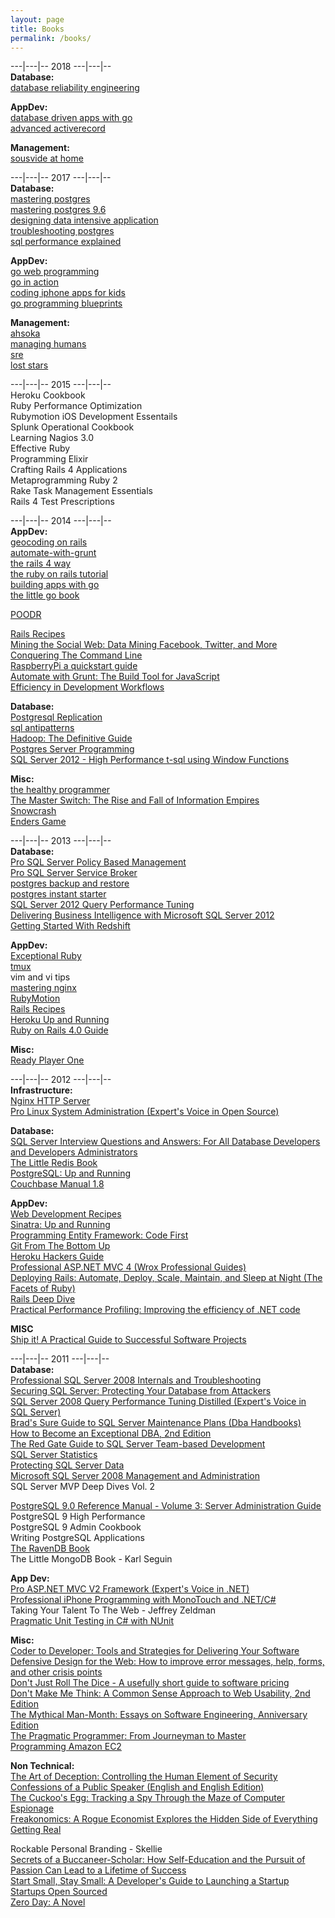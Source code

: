 ```yaml
---
layout: page
title: Books
permalink: /books/
---
```


---|---|-- 2018 ---|---|--  
**Database:**  
[database reliability engineering](https://shop.oreilly.com/product/0636920039761.do)  

**AppDev:**  
[database driven apps with go](https://www.vividcortex.com/resources/the-ultimate-guide-to-building-database-driven-apps-with-go)  
[advanced activerecord](https://advancedactiverecord.com/)

**Management:**  
[sousvide at home](https://www.amazon.com/Sous-Vide-Home-Technique-Perfectly/dp/0399578064)

---|---|-- 2017 ---|---|--  
**Database:**  
[mastering postgres](https://masteringpostgresql.com/)  
[mastering postgres 9.6](https://www.packtpub.com/big-data-and-business-intelligence/mastering-postgresql-96)  
[designing data intensive application](https://www.amazon.com/Designing-Data-Intensive-Applications-Reliable-Maintainable/dp/1449373321)  
[troubleshooting postgres](https://www.packtpub.com/big-data-and-business-intelligence/troubleshooting-postgresql)  
[sql performance explained](http://sql-performance-explained.com/)  

**AppDev:**  
[go web programming](https://www.amazon.com/Web-Programming-Sau-Sheong-Chang/dp/1617292567)  
[go in action](https://www.amazon.com/Go-Action-William-Kennedy/dp/1617291781)  
[coding iphone apps for kids](https://www.nostarch.com/iphoneappsforkids)  
[go programming blueprints](https://www.packtpub.com/application-development/go-programming-blueprints)  
  

**Management:**  
[ahsoka](https://smile.amazon.com/Star-Wars-Ahsoka-K-Johnston/dp/1484782313)  
[managing humans](https://www.amazon.com/Managing-Humans-Humorous-Software-Engineering/dp/1484221575/)  
[sre](https://www.amazon.com/Site-Reliability-Engineering-Production-Systems/dp/149192912X/)  
[lost stars](https://www.goodreads.com/book/show/25067046-lost-stars)
  

\---|\---|-- 2015 \---|\---|--  
Heroku Cookbook  
Ruby Performance Optimization  
Rubymotion iOS Development Essentails  
Splunk Operational Cookbook  
Learning Nagios 3.0  
Effective Ruby  
Programming Elixir  
Crafting Rails 4 Applications  
Metaprogramming Ruby 2  
Rake Task Management Essentials  
Rails 4 Test Prescriptions  


\---|\---|-- 2014 \---|\---|--  
**AppDev:**  
[geocoding on rails](https://gumroad.com/l/geocoding-on-rails)  
[automate-with-grunt](https://pragprog.com/book/bhgrunt/automate-with-grunt)  
[the rails 4 way](https://leanpub.com/tr4w)  
[the ruby on rails tutorial](https://www.railstutorial.org/)  
[building apps with go](https://codegangsta.gitbooks.io/building-web-apps-with-go/)  
[the little go book](https://openmymind.net/The-Little-Go-Book/)  
  
[POODR](https://www.amazon.com/Practical-Object-Oriented-Design-Ruby-Addison-Wesley/dp/0321721330)  

[Rails Recipes](https://pragprog.com/book/rr2/rails-recipes)  
<a href="https://www.amazon.com/gp/product/1449367615/ref=as_li_ss_tl?ie=UTF8&camp=1789&creative=390957&creativeASIN=1449367615&linkCode=as2&tag=data03c5-20">Mining the Social Web: Data Mining Facebook, Twitter, and More</a><img src="https://ir-na.amazon-adsystem.com/e/ir?t=data03c5-20&l=as2&o=1&a=1449367615" width="1" height="1" border="0" alt="" style="border:none !important; margin:0px !important;" />  
<a href="https://conqueringthecommandline.com/">Conquering The Command Line</a>  
<a href="https://pragprog.com/book/msraspi2/raspberry-pi-a-quick-start-guide">RaspberryPi a quickstart guide</a>  
<a href="https://pragprog.com/book/bhgrunt/automate-with-grunt">Automate with Grunt: The Build Tool for JavaScript</a>  
<a href="https://ebooks.codeship.io/efficiency-in-development-workflows-by-codeship">Efficiency in Development Workflows</a>  

**Database:**  
[Postgresql Replication](https://www.packtpub.com/big-data-and-business-intelligence/postgresql-replication)  
[sql antipatterns](https://pragprog.com/book/bksqla/sql-antipatterns)  
<a href="https://www.amazon.com/gp/product/B00BQ1Y9FY/ref=as_li_ss_tl?ie=UTF8&camp=1789&creative=390957&creativeASIN=B00BQ1Y9FY&linkCode=as2&tag=data03c5-20">Hadoop: The Definitive Guide</a><img src="https://ir-na.amazon-adsystem.com/e/ir?t=data03c5-20&l=as2&o=1&a=B00BQ1Y9FY" width="1" height="1" border="0" alt="" style="border:none !important; margin:0px !important;" />  
<a href="https://www.packtpub.com/postgresql-server-programming/book">Postgres Server Programming</a>  
<a href="https://www.amazon.com/Microsoft-High-Performance-Functions-Developer-Reference/dp/0735658366/ref=sr_1_sc_1?s=books&ie=UTF8&qid=1404531395&sr=1-1-spell&keywords=microsoft+sqlserver+2012+high+performance+t-sql">SQL Server 2012 - High Performance t-sql using Window Functions</a>  

**Misc:**  
[the healthy programmer](https://pragprog.com/book/jkthp/the-healthy-programmer)  
<a href="https://www.amazon.com/gp/product/0307390993/ref=as_li_ss_tl?ie=UTF8&camp=1789&creative=390957&creativeASIN=0307390993&linkCode=as2&tag=data03c5-20">The Master Switch: The Rise and Fall of Information Empires</a><img src="https://ir-na.amazon-adsystem.com/e/ir?t=data03c5-20&l=as2&o=1&a=0307390993" width="1" height="1" border="0" alt="" style="border:none !important; margin:0px !important;" />  
<a href="https://www.amazon.com/Snow-Crash-Bantam-Spectra-Book/dp/0553380958#">Snowcrash</a>  
<a href="https://www.amazon.com/Enders-Ender-Quintet-Orson-Scott/dp/0812550706/ref=sr_1_1?s=books&ie=UTF8&qid=1404674219&sr=1-1&keywords=enders+game">Enders Game</a>  

\---|\---|-- 2013 \---|\---|--  
**Database:**  
[Pro SQL Server Policy Based Management](https://www.amazon.com/Server-Policy-Based-Management-Experts-Voice/dp/1430229101/ref=sr_1_1?s=books&ie=UTF8&qid=1386655240&sr=1-1&keywords=policy+based+management)  
[Pro SQL Server Service Broker](https://www.amazon.com/Pro-Server-2008-Service-Broker/dp/1430243023/ref=sr_1_2?s=books&ie=UTF8&qid=1386655198&sr=1-2&keywords=service+broker)  
[postgres backup and restore](https://www.packtpub.com/how-to-postgresql-backup-and-restore/book)  
[postgres instant starter](https://www.packtpub.com/instant-postgresql-starter/book)  
[SQL Server 2012 Query Performance Tuning](https://www.amazon.com/Server-2012-Query-Performance-Tuning/dp/1430242035)  
[Delivering Business Intelligence with Microsoft SQL Server 2012](https://www.amazon.com/Delivering-Business-Intelligence-Microsoft-Server/dp/0071759387)  
[Getting Started With Redshift](https://www.amazon.com/Getting-Started-Amazon-Redshift-Stefan/dp/1782178082)  
  

**AppDev:**  
[Exceptional Ruby](https://pragprog.com/book/ager/exceptional-ruby)  
[tmux](https://pragprog.com/book/bhtmux/tmux)  
vim and vi tips  
[mastering nginx](https://www.amazon.com/Mastering-Nginx-Dimitri-Aivaliotis/dp/1849517444/ref=sr_1_1?ie=UTF8&qid=1371443557&sr=8-1&keywords=mastering+nginx)  
[RubyMotion](https://pragprog.com/book/carubym/rubymotion/)  
[Rails Recipes](https://pragprog.com/book/rr2/rails-recipes/)  
[Heroku Up and Running](https://www.amazon.com/gp/product/144934139X/ref=oh_details_o01_s00_i00?ie=UTF8&psc=1)  
[Ruby on Rails 4.0 Guide](https://www.amazon.com/Ruby-Rails-Guide-Stefan-Wintermeyer-ebook/dp/B00E25KVLW)  


**Misc:**  
[Ready Player One](https://www.amazon.com/Ready-Player-One-A-Novel/dp/0307887448/ref=sr_1_1?ie=UTF8&qid=1371443522&sr=8-1&keywords=ready+player+one)  

 \---|\---|-- 2012 \---|\---|--  
**Infrastructure:**  
[Nginx HTTP Server](https://www.amazon.com/gp/product/1849510865/ref=as_li_ss_tl?ie=UTF8&tag=data03c5-20&linkCode=as2&camp=1789&creative=390957&creativeASIN=1849510865)  
[Pro Linux System Administration (Expert's Voice in Open Source)](https://www.amazon.com/gp/product/1430219122/ref=as_li_ss_tl?ie=UTF8&tag=data03c5-20&linkCode=as2&camp=1789&creative=390957&creativeASIN=1430219122)
  

**Database:**  
[SQL Server Interview Questions and Answers: For All Database Developers and Developers Administrators](https://www.amazon.com/gp/product/B006H932IK/ref=as_li_ss_tl?ie=UTF8&tag=data03c5-20&linkCode=as2&camp=1789&creative=390957&creativeASIN=B006H932IK)  
[The Little Redis Book](https://openmymind.net/2012/1/23/The-Little-Redis-Book/)  
[PostgreSQL: Up and Running](https://www.amazon.com/gp/product/1449326331/ref=as_li_ss_tl?ie=UTF8&camp=1789&creative=390957&creativeASIN=1449326331&linkCode=as2&tag=data03c5-20)  
[Couchbase Manual 1.8](https://www.couchbase.com/docs/couchbase-manual-1.8/index.html)  

  
**AppDev:**  
[Web Development Recipes](https://www.amazon.com/gp/product/1934356832/ref=as_li_ss_tl?ie=UTF8&tag=data03c5-20&linkCode=as2&camp=1789&creative=390957&creativeASIN=1934356832)  
[Sinatra: Up and Running](https://www.amazon.com/gp/product/1449304230/ref=as_li_ss_tl?ie=UTF8&camp=1789&creative=390957&creativeASIN=1449304230&linkCode=as2&tag=data03c5-20)  
[Programming Entity Framework: Code First](https://www.amazon.com/gp/product/1449312942/ref=as_li_ss_tl?ie=UTF8&camp=1789&creative=390957&creativeASIN=1449312942&linkCode=as2&tag=data03c5-20)  
[Git From The Bottom Up](https://newartisans.com/2008/04/git-from-the-bottom-up/)  
[Heroku Hackers Guide](https://www.theherokuhackersguide.com/)  
[Professional ASP.NET MVC 4 (Wrox Professional Guides)](https://www.amazon.com/gp/product/111834846X/ref=as_li_ss_tl?ie=UTF8&camp=1789&creative=390957&creativeASIN=111834846X&linkCode=as2&tag=data03c5-20)  
[Deploying Rails: Automate, Deploy, Scale, Maintain, and Sleep at Night (The Facets of Ruby)](https://www.amazon.com/gp/product/1934356956/ref=as_li_ss_tl?ie=UTF8&camp=1789&creative=390957&creativeASIN=1934356956&linkCode=as2&tag=data03c5-20)  
[Rails Deep Dive](https://s3.amazonaws.com/sitepoint-ebooks/Rails_Deep_Dive.pdf?AWSAccessKeyId=1VXE8MPZ14ENBK220TG2&Expires=2060598700&Signature=NGsSwrnu5w8e8KuW24zXXspDMLE%3D)  
[Practical Performance Profiling: Improving the efficiency of .NET code](https://www.amazon.com/gp/product/1906434824/ref=as_li_ss_tl?ie=UTF8&camp=1789&creative=390957&creativeASIN=1906434824&linkCode=as2&tag=data03c5-20)  

 
**MISC**  
[Ship it! A Practical Guide to Successful Software Projects](https://www.amazon.com/gp/product/0974514047/ref=as_li_ss_tl?ie=UTF8&camp=1789&creative=390957&creativeASIN=0974514047&linkCode=as2&tag=data03c5-20)  
  
\---|\---|-- 2011 \---|\---|--  
**Database:**  
[Professional SQL Server 2008 Internals and Troubleshooting](https://www.amazon.com/gp/product/0470484284/ref=as_li_ss_tl?ie=UTF8&tag=data03c5-20&linkCode=as2&camp=217145&creative=399369&creativeASIN=0470484284)  
[Securing SQL Server: Protecting Your Database from Attackers](https://www.amazon.com/gp/product/1597496251/ref=as_li_ss_tl?ie=UTF8&tag=data03c5-20&linkCode=as2&camp=217145&creative=399373&creativeASIN=1597496251)  
[SQL Server 2008 Query Performance Tuning Distilled (Expert's Voice in SQL Server)](https://www.amazon.com/gp/product/1430219025/ref=as_li_ss_tl?ie=UTF8&tag=data03c5-20&linkCode=as2&camp=217145&creative=399369&creativeASIN=1430219025)  
[Brad's Sure Guide to SQL Server Maintenance Plans (Dba Handbooks)](https://www.amazon.com/gp/product/1906434344/ref=as_li_ss_tl?ie=UTF8&tag=data03c5-20&linkCode=as2&camp=217145&creative=399373&creativeASIN=1906434344)  
[How to Become an Exceptional DBA, 2nd Edition](https://www.amazon.com/gp/product/1906434239/ref=as_li_ss_tl?ie=UTF8&tag=data03c5-20&linkCode=as2&camp=217145&creative=399369&creativeASIN=1906434239)  
[The Red Gate Guide to SQL Server Team-based Development](https://www.amazon.com/gp/product/B004R1Q9GC/ref=as_li_ss_tl?ie=UTF8&tag=data03c5-20&linkCode=as2&camp=217145&creative=399373&creativeASIN=B004R1Q9GC)  
[SQL Server Statistics](https://www.red-gate.com/our-company/about/book-store/sql-server-statistics)  
[Protecting SQL Server Data](https://www.amazon.com/gp/product/1906434271/ref=as_li_ss_tl?ie=UTF8&tag=data03c5-20&linkCode=as2&camp=217145&creative=399369&creativeASIN=1906434271)  
[Microsoft SQL Server 2008 Management and Administration](https://www.amazon.com/gp/product/067233044X/ref=as_li_ss_tl?ie=UTF8&tag=data03c5-20&linkCode=as2&camp=217145&creative=399369&creativeASIN=067233044X)  
SQL Server MVP Deep Dives Vol. 2  
  

[PostgreSQL 9.0 Reference Manual - Volume 3: Server Administration Guide](https://www.amazon.com/gp/product/1906966079/ref=as_li_ss_tl?ie=UTF8&tag=data03c5-20&linkCode=as2&camp=217145&creative=399369&creativeASIN=1906966079)  
PostgreSQL 9 High Performance  
PostgreSQL 9 Admin Cookbook  
Writing PostgreSQL Applications  
[The RavenDB Book](https://ravendb.net/learn)  
The Little MongoDB Book - Karl Seguin  
  
**App Dev:**  
[Pro ASP.NET MVC V2 Framework (Expert's Voice in .NET)](https://www.amazon.com/gp/product/1430228865/ref=as_li_ss_tl?ie=UTF8&tag=data03c5-20&linkCode=as2&camp=217145&creative=399369&creativeASIN=1430228865)  
[Professional iPhone Programming with MonoTouch and .NET/C#](https://www.amazon.com/gp/product/047063782X/ref=as_li_ss_tl?ie=UTF8&tag=data03c5-20&linkCode=as2&camp=217145&creative=399369&creativeASIN=047063782X)  
Taking Your Talent To The Web - Jeffrey Zeldman  
[Pragmatic Unit Testing in C# with NUnit](https://www.amazon.com/gp/product/0977616673/ref=as_li_ss_tl?ie=UTF8&tag=data03c5-20&linkCode=as2&camp=1789&creative=390957&creativeASIN=0977616673)  

  
**Misc:**  
[Coder to Developer: Tools and Strategies for Delivering Your Software](https://www.amazon.com/gp/product/078214327X/ref=as_li_ss_tl?ie=UTF8&tag=data03c5-20&linkCode=as2&camp=217145&creative=399369&creativeASIN=078214327X)  
[Defensive Design for the Web: How to improve error messages, help, forms, and other crisis points](https://www.amazon.com/gp/product/073571410X/ref=as_li_ss_tl?ie=UTF8&tag=data03c5-20&linkCode=as2&camp=217145&creative=399369&creativeASIN=073571410X)  
[Don't Just Roll The Dice - A usefully short guide to software pricing](https://www.amazon.com/gp/product/1906434387/ref=as_li_ss_tl?ie=UTF8&tag=data03c5-20&linkCode=as2&camp=217145&creative=399369&creativeASIN=1906434387)  
[Don't Make Me Think: A Common Sense Approach to Web Usability, 2nd Edition](https://www.amazon.com/gp/product/0321344758/ref=as_li_ss_tl?ie=UTF8&tag=data03c5-20&linkCode=as2&camp=217145&creative=399369&creativeASIN=0321344758)  
[The Mythical Man-Month: Essays on Software Engineering, Anniversary Edition](https://www.amazon.com/gp/product/0201835959/ref=as_li_ss_tl?ie=UTF8&tag=data03c5-20&linkCode=as2&camp=217145&creative=399369&creativeASIN=0201835959)  
[The Pragmatic Programmer: From Journeyman to Master](https://www.amazon.com/gp/product/020161622X/ref=as_li_ss_tl?ie=UTF8&tag=data03c5-20&linkCode=as2&camp=217145&creative=399369&creativeASIN=020161622X)  
[Programming Amazon EC2](https://www.amazon.com/gp/product/1449393683/ref=as_li_ss_tl?ie=UTF8&tag=data03c5-20&linkCode=as2&camp=217145&creative=399373&creativeASIN=1449393683)  

  

**Non Technical:**  
[The Art of Deception: Controlling the Human Element of Security](https://www.amazon.com/gp/product/076454280X/ref=as_li_ss_tl?ie=UTF8&tag=data03c5-20&linkCode=as2&camp=217145&creative=399369&creativeASIN=076454280X)  
[Confessions of a Public Speaker (English and English Edition)](https://www.amazon.com/gp/product/1449301959/ref=as_li_ss_tl?ie=UTF8&tag=data03c5-20&linkCode=as2&camp=217145&creative=399369&creativeASIN=1449301959)  
[The Cuckoo's Egg: Tracking a Spy Through the Maze of Computer Espionage](https://www.amazon.com/gp/product/1416507787/ref=as_li_ss_tl?ie=UTF8&tag=data03c5-20&linkCode=as2&camp=217145&creative=399369&creativeASIN=1416507787)  
[Freakonomics: A Rogue Economist Explores the Hidden Side of Everything](https://www.amazon.com/gp/product/0060731338/ref=as_li_ss_tl?ie=UTF8&tag=data03c5-20&linkCode=as2&camp=217145&creative=399369&creativeASIN=0060731338)  
[Getting Real](https://gettingreal.37signals.com/index.php)   
  
  
Rockable Personal Branding - Skellie  
[Secrets of a Buccaneer-Scholar: How Self-Education and the Pursuit of Passion Can Lead to a Lifetime of Success](https://www.amazon.com/gp/product/B003IWYG2A/ref=as_li_ss_tl?ie=UTF8&tag=data03c5-20&linkCode=as2&camp=217145&creative=399369&creativeASIN=B003IWYG2A)  
[Start Small, Stay Small: A Developer's Guide to Launching a Startup](https://www.amazon.com/gp/product/B003YH9MMI/ref=as_li_ss_tl?ie=UTF8&tag=data03c5-20&linkCode=as2&camp=217145&creative=399373&creativeASIN=B003YH9MMI)  
[Startups Open Sourced](https://www.amazon.com/gp/product/B004ZULMR6/ref=as_li_ss_tl?ie=UTF8&tag=data03c5-20&linkCode=as2&camp=217145&creative=399373&creativeASIN=B004ZULMR6)  
[Zero Day: A Novel](https://www.amazon.com/gp/product/031261246X/ref=as_li_ss_tl?ie=UTF8&tag=data03c5-20&linkCode=as2&camp=217145&creative=399369&creativeASIN=031261246X)  
